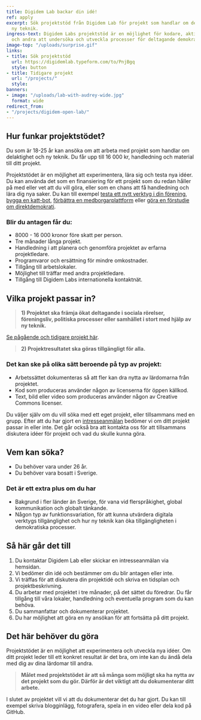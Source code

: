 ```yaml
---
title: Digidem Lab backar din idé!
ref: apply
excerpt: Sök projektstöd från Digidem Lab för projekt som handlar om delaktighet och
  ny teknik.
ingress-text: Digidem Labs projektstöd är en möjlighet för kodare, aktivister, designers
  och andra att undersöka och utveckla processer för deltagande demokrati.
image-top: "/uploads/surprise.gif"
links:
- title: Sök projektstöd
  url: https://digidemlab.typeform.com/to/PnjBgq
  style: button
- title: Tidigare projekt
  url: "/projects/"
  style: 
banners:
- image: "/uploads/lab-with-audrey-wide.jpg"
  format: wide
redirect_from:
- "/projects/digidem-open-lab/"
---
```


## Hur funkar projektstödet?
Du som är 18-25 år kan ansöka om att arbeta med projekt som handlar om delaktighet och ny teknik. Du får upp till 16 000 kr, handledning och material till ditt projekt.

Projektstödet är en möjlighet att experimentera, lära sig och testa nya idéer. Du kan använda det som en finansiering för ett projekt som du redan håller på med eller vet att du vill göra, eller som en chans att få handledning och lära dig nya saker. Du kan till exempel [testa ett nytt verktyg i din förening](/projects/loomio-sociala-rorelser/), [bygga en katt-bot](/projects/democat/), [förbättra en medborgarplattform](/projects/consul-going-worldwide/) eller [göra en förstudie om direktdemokrati](/projects/demokratiplattform-goteborg/).

### Blir du antagen får du:
* 8000 - 16 000 kronor före skatt per person.
* Tre månader långa projekt.
* Handledning i att planera och genomföra projektet av erfarna projektledare.
* Programvaror och ersättning för mindre omkostnader.
* Tillgång till arbetslokaler.
* Möjlighet till träffar med andra projektledare.
* Tillgång till Digidem Labs internationella kontaktnät.

## Vilka projekt passar in?
> **1) Projektet ska främja ökat deltagande i sociala rörelser, föreningsliv, politiska processer eller samhället i stort med hjälp av ny teknik.**

[Se pågående och tidigare projekt här](/projects).

> **2) Projektresultatet ska göras tillgängligt för alla.**

### Det kan ske på olika sätt beroende på typ av projekt:
* Arbetssättet dokumenteras så att fler kan dra nytta av lärdomarna från projektet.
* Kod som produceras använder någon av licenserna för öppen källkod.
* Text, bild eller video som produceras använder någon av Creative Commons licenser.

Du väljer själv om du vill söka med ett eget projekt, eller tillsammans med en grupp. Efter att du har gjort en [intresseanmälan](https://digidemlab1.typeform.com/to/PnjBgq) bedömer vi om ditt projekt passar in eller inte. Det går också bra att kontakta oss för att tillsammans diskutera idéer för projekt och vad du skulle kunna göra.

## Vem kan söka?
* Du behöver vara under 26 år.
* Du behöver vara bosatt i Sverige.

### Det är ett extra plus om du har
* Bakgrund i fler länder än Sverige, för vana vid flerspråkighet, global kommunikation och globalt tänkande.
* Någon typ av funktionsvariation, för att kunna utvärdera digitala verktygs tillgänglighet och hur ny teknik kan öka tillgängligheten i demokratiska processer.

## Så här går det till
1. Du kontaktar Digidem Lab eller skickar en intresseanmälan via hemsidan.
2. Vi bedömer din idé och bestämmer om du blir antagen eller inte.
3. Vi träffas för att diskutera din projektidé och skriva en tidsplan och projektbeskrivning.
5. Du arbetar med projektet i tre månader, på det sättet du föredrar. Du får tillgång till våra lokaler, handledning och eventuella program som du kan behöva.
6. Du sammanfattar och dokumenterar projektet.
7. Du har möjlighet att göra en ny ansökan för att fortsätta på ditt projekt.

## Det här behöver du göra
Projektstödet är en möjlighet att experimentera och utveckla nya idéer. Om ditt projekt leder till ett konkret resultat är det bra, om inte kan du ändå dela med dig av dina lärdomar till andra.

> **Målet med projektstödet är att så många som möjligt ska ha nytta av det projekt som du gör. Därför är det viktigt att du dokumenterar ditt arbete.**

I slutet av projektet vill vi att du dokumenterar det du har gjort. Du kan till exempel skriva blogginlägg, fotografera, spela in en video eller dela kod på GitHub.
